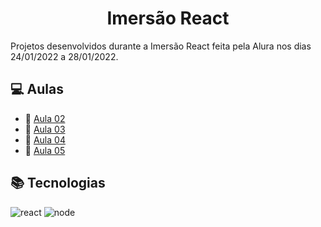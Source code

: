 <h1 align="center"> Imersão React </h1>
Projetos desenvolvidos durante a Imersão React feita pela Alura nos dias 24/01/2022 a 28/01/2022.

## 💻 Aulas
- 📒 [Aula 02](https://github.com/camilavitoriacosta/aluracord/tree/Aula02)
- 📒 [Aula 03](https://github.com/camilavitoriacosta/aluracord/tree/Aula03)
- 📒 [Aula 04](https://github.com/camilavitoriacosta/aluracord/tree/Aula04)
- 📒 [Aula 05](https://github.com/camilavitoriacosta/aluracord/tree/Aula05)

## 📚 Tecnologias
<div class='tecnologias'> 
    <img src="https://img.shields.io/badge/React-20232A?style=for-the-badge&logo=react&logoColor=61DAFB" alt="react">
    <img src="https://img.shields.io/badge/Node.js-43853D?style=for-the-badge&logo=node.js&logoColor=white" alt="node">
</div>
